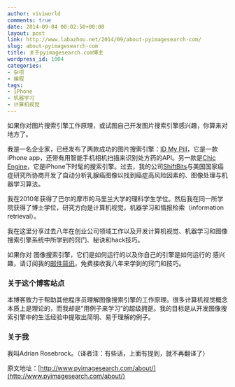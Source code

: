 ```yaml
---
author: viviworld
comments: true
date: 2014-09-04 00:02:50+00:00
layout: post
link: http://www.labazhou.net/2014/09/about-pyimagesearch-com/
slug: about-pyimagesearch-com
title: 关于pyimagesearch.com博主
wordpress_id: 1004
categories:
- 杂项
- 编程
tags:
- iPhone
- 机器学习
- 计算机视觉
---
```


如果你对图片搜索引擎工作原理，或试图自己开发图片搜索引擎感兴趣，你算来对地方了。

我是一名企业家，已经发布了两款成功的图片搜索引擎：[ID My Pill](http://www.idmypill.com/)，它是一款iPhone app，还带有用智能手机相机扫描来识别处方药的API。另一款是[Chic Engine](http://www.chicengine.com/)，它是iPhone下时髦的搜索引擎。过去，我的公司[ShiftBits](http://www.shiftybits.com/)与美国国家癌症研究所协商开发了自动分析乳腺癌图像以找到癌症高风险因素的、图像处理与机器学习算法。

我在2010年获得了巴尔的摩市的马里兰大学的理科学生学位。然后我在同一所学院获得了博士学位，研究方向是计算机视觉，机器学习和情报检索（information retrieval）。

我在这里分享过去八年在创业公司领域工作以及开发计算机视觉、机器学习和图像搜索引擎系统中所学到的窍门、秘诀和hack技巧。

如果你对 图像搜索引擎，它们是如何运行的以及你自己的引擎是如何运行的 感兴趣，请订阅我的[邮件简讯](http://www.pyimagesearch.com/newsletter/)，免费接收我八年来学到的窍门和技巧。


### 关于这个博客站点


本博客致力于帮助其他程序员理解图像搜索引擎的工作原理。很多计算机视觉概念本质上是理论的，而我却是“用例子来学习”的超级拥趸。我的目标是从开发图像搜索引擎中的生活经验中提取出简明、易于理解的例子。


### 关于我


我叫Adrian Rosebrock。（译者注：有些话，上面有提到，就不再翻译了）

原文地址：[http://www.pyimagesearch.com/about/](http://www.pyimagesearch.com/about/)
